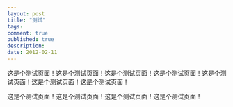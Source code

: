 ```yaml
---
layout: post
title: "测试"
tags: 
comment: true
published: true
description: 
date: 2012-02-11
---
```


这是个测试页面！这是个测试页面！这是个测试页面！这是个测试页面！这是个测试页面！这是个测试页面！这是个测试页面！

这是个测试页面！这是个测试页面！这是个测试页面！这是个测试页面！


